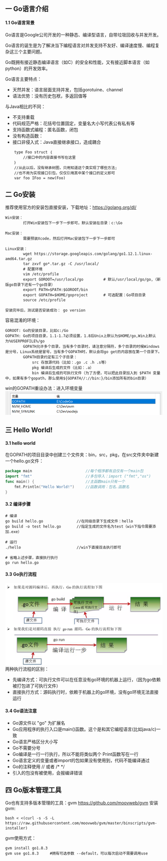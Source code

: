 ## 一 Go语言介绍

####  1.1 Go语言背景

Go语言是Google公司开发的一种静态、编译型语言，自带垃圾回收与并发开发。  

Go语言的诞生是为了解决当下编程语言对并发支持不友好、编译速度慢、编程复杂这三个主要问题。  

Go既拥有接近静态编译语言（如C）的安全和性能，又有接近脚本语言（如python）的开发效率。  

Go语言主要特点：
 - 天然并发：语言层面支持并发，包括gorotuine、channel
 - 语法优势：没有历史包袱，多返回值等

与Java相比的不同：
- 不支持重载
- 代码规范严格：花括号位置固定，变量名大小写代表公有私有等
- 支持函数式编程：匿名函数，闭包
- 没有构造函数：
- 接口非侵入式：Java直接继承接口，造成耦合


```
    type Foo struct ｛		
        //接口中的内容直接书写在这里
    ｝
    //从此以后，没有继承树图，只用知道这个类实现了哪些方法;
    //也不用为实现接口引包，仅仅引用其中某个接口的定义即可
    var foo IFoo = new(Foo)   
```

## 二  Go安装

推荐使用官方的安装包直接安装，下载地址：https://golang.org/dl/  

```
Win安装：
        打开Win安装包下一步下一步即可，默认安装在目录：c:\Go

Mac安装：
        需要预装Xcode，然后打开Mac安装包下一步下一步即可  

Linux安装：
        wget https://storage.googleapis.com/golang/go1.12.1.linux-amd64.tar.gz
        tar zxvf go*.tar.gz -C /usr/local/ 
        # 配置环境
        vim /etc/profile
        export GOROOT=/usr/local/go         # 默认/usr/local/go/go,（新版go目录下还有一个go目录）
        export PATH=$PATH:$GOROOT/bin
        export GOPATH=$HOME/goproject       # 可选配置：Go项目目录
​        source /etc/profile 

安装完毕后，测试是否安装成功： go version
```

容易混淆的环境：
```
GOROOT: Go的安装目录，比如c:/Go
GOPATH: Go的项目目录，1.1-1.7必须设置，1.8后Unix上默认为$HOME/go,Win上默认为%USERPROFILE%/go
        GOPATH允许多个目录，当有多个目录时，请注意分隔符，多个目录的时候Windows是分号，Linux系统是冒号，当有多个GOPATH时，默认会将go get的内容放在第一个目录下。
        GOPATH目录约定有三个子目录：
            src 存放源代码（比如：.go .c .h .s等）
            pkg 编译后生成的文件（比如：.a）
            bin 编译后生成的可执行文件（为了方便，可以把此目录加入到 $PATH 变量中，如果有多个gopath，那么使用${GOPATH//://bin:}/bin添加所有的bin目录）
```

win的GOPATH重设办法：进入环境变量
![](/images/Golang/安装-01.png)

## 三  Hello World!

#### 3.1 hello world

在GOPATH的项目目录中创建三个文件夹：bin，src，pkg，在src文件夹中新建一个hello.go文件：
```go
package main                        //每个程序都有且仅有一个main包
import "fmt"                        //多包导入：import ("fmt","os")
func main() {                       //主函数main只有一个
    fmt.Println("Hello World!")     //函数调用：包名.函数名
}
```

#### 3.2 编译步骤
```
# 编译
go build hello.go               //在同级目录下生成文件：hello
go build -o test hello.go       //指定生成的文件名为test（win下指令需要添加.exe）

# 运行
./hello                         //win下直接双击执行即可

# 省略上述步骤，直接执行执行
go run hello.go         
```

#### 3.3 Go执行流程
![](/images/Golang/语法-00.png)
两种执行流程的区别：  
- 先编译方式：可执行文件可以在任意没有go环境的机器上运行，（因为go依赖被打包进了可执行文件）
- 直接执行方式：源码执行时，依赖于机器上的go环境，没有go环境无法直接运行

#### 3.4 Go语法注意
- Go源文件以 "go" 为扩展名
- Go应用程序的执行入口是main()函数。这个是和其它编程语言(比如java/c)一致
- Go语言严格区分大小写
- Go不需要分号
- Go编译是一行一行执行，所以不能将类似两个 Print函数写在一行
- Go语言定义的变量或者import的包如果没有使用到，代码不能编译通过
- Go的注释使用 // 或者 /*  */
- 引入的包没有被使用，会报编译错误

## 四 Go版本管理工具
Go也有支持多版本管理的工具：gvm  https://github.com/moovweb/gvm
安装gvm:
```
bash < <(curl -s -S -L https://raw.githubusercontent.com/moovweb/gvm/master/binscripts/gvm-installer)
```
gvm使用方式：
```
gvm install go1.8.3
gvm use go1.8.3     #拥有可选参数 --default，可以每次启动不需要调用use
```







